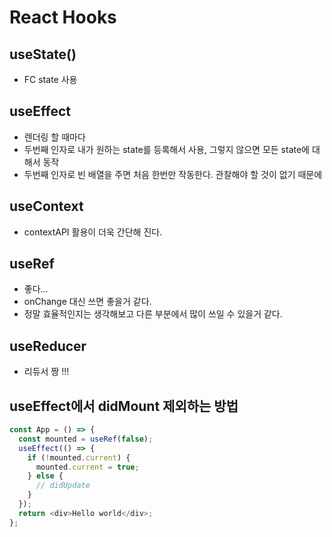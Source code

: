 # React Hooks

## useState()

- FC state 사용

## useEffect

- 렌더링 할 때마다
- 두번째 인자로 내가 원하는 state를 등록해서 사용, 그렇지 않으면 모든 state에 대해서 동작
- 두번째 인자로 빈 배열을 주면 처음 한번만 작동한다. 관찰해야 할 것이 없기 때문에

## useContext

- contextAPI 활용이 더욱 간단해 진다.

## useRef

- 좋다...
- onChange 대신 쓰면 좋을거 같다.
- 정말 효율적인지는 생각해보고 다른 부분에서 많이 쓰일 수 있을거 같다.

## useReducer

- 리듀서 짱 !!!

## useEffect에서 didMount 제외하는 방법

```javascript
const App = () => {
  const mounted = useRef(false);
  useEffect(() => {
    if (!mounted.current) {
      mounted.current = true;
    } else {
      // didUpdate
    }
  });
  return <div>Hello world</div>;
};
```
